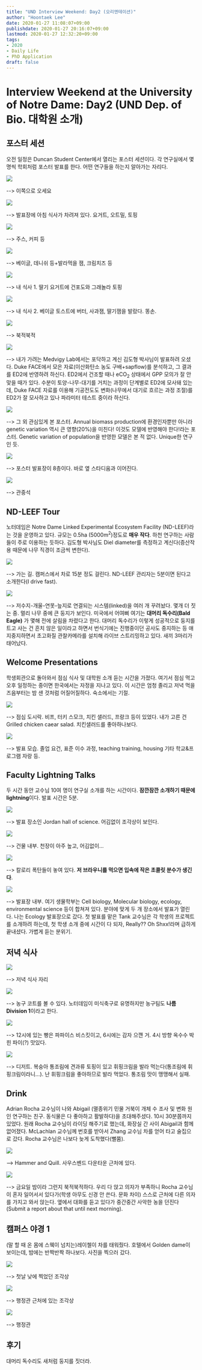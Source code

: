 ```yaml
---
title: "UND Interview Weekend: Day2 (오리엔테이션)"
author: "Hoontaek Lee"
date: 2020-01-27 11:08:07+09:00
publishdate: 2020-01-27 20:16:07+09:00
lastmod: 2020-01-27 12:32:20+09:00
tags:
- 2020
- Daily Life
- PhD Application
draft: false
---
```


# Interview Weekend at the University of Notre Dame: Day2 (UND Dep. of Bio. 대학원 소개)

## 포스터 세션

오전 일정은 Duncan Student Center에서 열리는 포스터 세션이다. 각 연구실에서 몇명씩 학회처럼 포스터 발표를 한다. 어떤 연구들을 하는지 알아가는 자리다.

![](/en/posts/20200127_und_visit_day2/day2-fig1-poster.jpg)

--> 이쪽으로 오세요

![](/en/posts/20200127_und_visit_day2/day2-fig3-poster.jpg)

--> 발표장에 아침 식사가 차려져 있다. 요거트, 오트밀, 토핑

![](/en/posts/20200127_und_visit_day2/day2-fig4-poster.jpg)

--> 주스, 커피 등

![](/en/posts/20200127_und_visit_day2/day2-fig5-poster.jpg)

--> 베이글, 데니쉬 등+발라먹을 잼, 크림치즈 등

![](/en/posts/20200127_und_visit_day2/day2-fig6-poster.jpg)

--> 내 식사 1. 딸기 요거트에 건포도와 그래놀라 토핑

![](/en/posts/20200127_und_visit_day2/day2-fig7-poster.jpg)

--> 내 식사 2. 베이글 토스트에 버터, 사과잼, 딸기잼을 발랐다. 똥손.

![](/en/posts/20200127_und_visit_day2/day2-fig8-poster.jpg)

--> 북적북적

![](/en/posts/20200127_und_visit_day2/day2-fig9-poster.jpg)

--> 내가 가려는 Medvigy Lab에서는 포닥하고 계신 김도형 박사님이 발표하려 오셨다. Duke FACE에서 모은 자료(이산화탄소 농도 구배+sapflow)를 분석하고, 그 결과를 ED2에 반영하려 하신다. ED2에서 건조할 때나 eCO<sub>2</sub> 상태에서 GPP 모의가 잘 안 맞을 때가 있다. 수분이 토양-나무-대기를 거치는 과정이 단계별로 ED2에 모사돼 있는데, Duke FACE 자료를 이용해 기공전도도 변화(나무에서 대기로 흐르는 과정 조절)를 ED2가 잘 모사하고 있나 파라미터 테스트 중이라 하신다.

![](/en/posts/20200127_und_visit_day2/day2-fig10-poster.jpg)

--> 그 외 관심있게 본 포스터. Annual biomass production에 환경인자뿐만 아니라 genetic variation 역시 큰 영향(20%)을 미친다! 이것도 모델에 반영해야 한다!라는 포스터. Genetic variation of population을 반영한 모델은 본 적 없다. Unique한 연구인 듯.

![](/en/posts/20200127_und_visit_day2/day2-fig2-poster.jpg)

--> 포스터 발표장이 8층이다. 바로 옆 스타디움과 이어진다.

![](/en/posts/20200127_und_visit_day2/day2-fig11-poster.jpg)

--> 관중석

## ND-LEEF Tour

노터데임은 Notre Dame Linked Experimental Ecosystem Facility (ND-LEEF)라는 것을 운영하고 있다. 규모는 0.5ha (5000m<sup>2</sup>)정도로 **매우 작다**. 하천 연구하는 사람들이 주로 이용하는 듯하다. 김도형 박사님도 Diel diameter를 측정하고 계신다(증산작용 때문에 나무 직경이 조금씩 변한다).

![](/en/posts/20200127_und_visit_day2/day2-fig12-leef.jpg)

--> 가는 길. 캠퍼스에서 차로 15분 정도 걸린다. ND-LEEF 관리자는 5분이면 된다고 소개한다(I drive fast). 

![](/en/posts/20200127_und_visit_day2/day2-fig13-leef.jpg)

--> 저수지-개울-연못-늪지로 연결되는 시스템(linked)을 여러 개 꾸려놨다. 몇개 더 짓는 중. 멀리 나무 중에 큰 둥지가 보인다. 미국에서 어여삐 여기는 **대머리 독수리(Bald Eagle)** 가 몇해 전에 살림을 차렸다고 한다. 대머리 독수리가 이렇게 성공적으로 둥지를 트고 사는 건 흔치 않은 일이라고 하면서 번식기에는 진행중이던 공사도 중지하는 등 애지중지하면서 초고화질 관찰카메라를 설치해 라이브 스트리밍하고 있다. 새끼 3마리가 태어났다.

## Welcome Presentations

학생회관으로 돌아와서 점심 식사 및 대학원 소개 듣는 시간을 가졌다. 여기서 점심 먹고 오후 일정하는 중이면 한국에서는 자정을 지나고 있다. 이 시간은 엄청 졸리고 저녁 먹을 즈음부터는 밤 샌 것처럼 어질어질하다. 숙소에서는 기절.

![](/en/posts/20200127_und_visit_day2/day2-fig14-gradintro.jpg)

--> 점심 도시락. 비프, 터키 스모크, 치킨 샐러드, 프랑크 등이 있었다. 내가 고른 건 Grilled chicken caear salad. 치킨샐러드를 좋아하나보다.

![](/en/posts/20200127_und_visit_day2/day2-fig15-gradintro.jpg)

--> 발표 모습. 졸업 요건, 표준 이수 과정, teaching training, housing 기타 학교&프로그램 자랑 등.

## Faculty Lightning Talks

두 시간 동안 교수님 10여 명이 연구실 소개를 하는 시간이다. **잠깐잠깐 소개하기 때문에 lightning**이다. 발표 시간은 5분. 

![](/en/posts/20200127_und_visit_day2/day2-fig16-lightning.jpg)

--> 발표 장소인 Jordan hall of science. 어김없이 조각상이 보인다.

![](/en/posts/20200127_und_visit_day2/day2-fig17-lightning.jpg)

--> 건물 내부. 천장이 아주 높고, 어김없이...

![](/en/posts/20200127_und_visit_day2/day2-fig18-lightning.jpg)

--> 칼로리 폭탄들이 놓여 있다. **저 브라우니를 먹으면 입속에 작은 초콜릿 분수가 생긴다**.

![](/en/posts/20200127_und_visit_day2/day2-fig19-lightning.jpg)

--> 발표장 내부. 여기 생물학부는 Cell biology, Molecular biology, ecology, environmental science 등이 합쳐져 있다. 분야에 맞게 두 개 장소에서 발표가 열린다. 나는 Ecology 발표장으로 갔다. 첫 발표를 맡은 Tank 교수님은 각 학생의 프로젝트를 소개하려 하는데, 첫 학생 소개 중에 시간이 다 되자, Really?? Oh Shxx!라며 급하게 끝내셨다. 가볍게 듣는 분위기.

## 저녁 식사

![](/en/posts/20200127_und_visit_day2/day2-fig20-dinner.jpg)

--> 저녁 식사 자리

![](/en/posts/20200127_und_visit_day2/day2-fig21-dinner.jpg)

--> 농구 코트를 볼 수 있다. 노터데임이 미식축구로 유명하지만 농구팀도 **나름 Division 1**이라고 한다.

![](/en/posts/20200127_und_visit_day2/day2-fig22-dinner.jpg)

--> 12시에 있는 빵은 파파이스 비스킷이고, 6시에는 감자 으깬 거. 4시 방향 옥수수 박힌 파이(?) 맛있다.

![](/en/posts/20200127_und_visit_day2/day2-fig23-dinner.jpg)

--> 디저트. 복숭아 통조림에 견과류 토핑이 있고 휘핑크림을 발라 먹는다(통조림에 휘핑크림이라니...). 난 휘핑크림을 좋아하므로 발라 먹었다. 통조림 맛이 맹맹해서 실패.

## Drink

Adrian Rocha 교수님이 나와 Abigail (멸종위기 민물 거북이 개체 수 조사 및 변화 원인 연구하는 친구. 동식물은 다 좋아하고 활발하다)을 초대해주셨다. 10시 30분쯤까지 있었다. 원래 Rocha 교수님이 라이딩 해주기로 했는데, 화장실 간 사이 Abigail과 함께 없어졌다. McLachlan 교수님께 번호를 받아서 Zhang 교수님 차를 얻어 타고 술집으로 갔다. Rocha 교수님은 나보다 늦게 도착했다(뻘쭘).

![](/en/posts/20200127_und_visit_day2/day2-fig24-drink.jpg)

--> Hammer and Quill. 사우스벤드 다운타운 근처에 있다.

![](/en/posts/20200127_und_visit_day2/day2-fig25-drink.jpg)

--> 금요일 밤이라 그런지 북적북적하다. 우리 다 앉고 의자가 부족하니 Rocha 교수님이 혼자 일어서서 있다가(학생 아무도 신경 안 쓴다. 문화 차이) 스스로 근처에 다른 의자를 가지고 와서 앉는다. 옆에서 대화를 듣고 있다가 중간중간 사악한 농을 던진다(Submit a report about that until next morning).

## 캠퍼스 야경 1

(말 할 때 온 몸에 스웩이 넘치는)레이첼이 차를 태워줬다. 호텔에서 Golden dame이 보이는데, 밤에는 반짝반짝 하나보다. 사진을 찍으러 갔다.

![](/en/posts/20200127_und_visit_day2/day2-fig26-darkcam.jpg)

--> 첫날 낮에 찍었던 조각상

![](/en/posts/20200127_und_visit_day2/day2-fig27-darkcam.jpg)

--> 행정관 근처에 있는 조각상

![](/en/posts/20200127_und_visit_day2/day2-fig28-darkcam.jpg)

--> 행정관

## 후기

대머리 독수리도 새처럼 둥지를 짓더라.